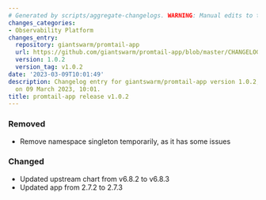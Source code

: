 ```yaml
---
# Generated by scripts/aggregate-changelogs. WARNING: Manual edits to this files will be overwritten.
changes_categories:
- Observability Platform
changes_entry:
  repository: giantswarm/promtail-app
  url: https://github.com/giantswarm/promtail-app/blob/master/CHANGELOG.md#102---2023-03-09
  version: 1.0.2
  version_tag: v1.0.2
date: '2023-03-09T10:01:49'
description: Changelog entry for giantswarm/promtail-app version 1.0.2, published
  on 09 March 2023, 10:01.
title: promtail-app release v1.0.2
---
```


### Removed
- Remove namespace singleton temporarily, as it has some issues
### Changed
- Updated upstream chart from v6.8.2 to v6.8.3
- Updated app from 2.7.2 to 2.7.3
